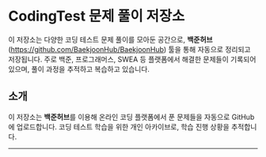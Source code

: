 # CodingTest 문제 풀이 저장소

이 저장소는 다양한 코딩 테스트 문제 풀이를 모아둔 공간으로, **백준허브**(https://github.com/BaekjoonHub/BaekjoonHub) 툴을 통해 자동으로 정리되고 저장됩니다. 주로 백준, 프로그래머스, SWEA 등 플랫폼에서 해결한 문제들이 기록되어 있으며, 풀이 과정을 추적하고 복습하고 있습니다.

## 소개
이 저장소는 **백준허브**를 이용해 온라인 코딩 플랫폼에서 푼 문제들을 자동으로 GitHub에 업로드합니다. 코딩 테스트 학습을 위한 개인 아카이브로, 학습 진행 상황을 추적합니다.

---
